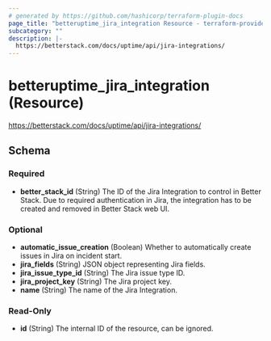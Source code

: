 ```yaml
---
# generated by https://github.com/hashicorp/terraform-plugin-docs
page_title: "betteruptime_jira_integration Resource - terraform-provider-better-uptime"
subcategory: ""
description: |-
  https://betterstack.com/docs/uptime/api/jira-integrations/
---
```


# betteruptime_jira_integration (Resource)

https://betterstack.com/docs/uptime/api/jira-integrations/



<!-- schema generated by tfplugindocs -->
## Schema

### Required

- **better_stack_id** (String) The ID of the Jira Integration to control in Better Stack. Due to required authentication in Jira, the integration has to be created and removed in Better Stack web UI.

### Optional

- **automatic_issue_creation** (Boolean) Whether to automatically create issues in Jira on incident start.
- **jira_fields** (String) JSON object representing Jira fields.
- **jira_issue_type_id** (String) The Jira issue type ID.
- **jira_project_key** (String) The Jira project key.
- **name** (String) The name of the Jira Integration.

### Read-Only

- **id** (String) The internal ID of the resource, can be ignored.


